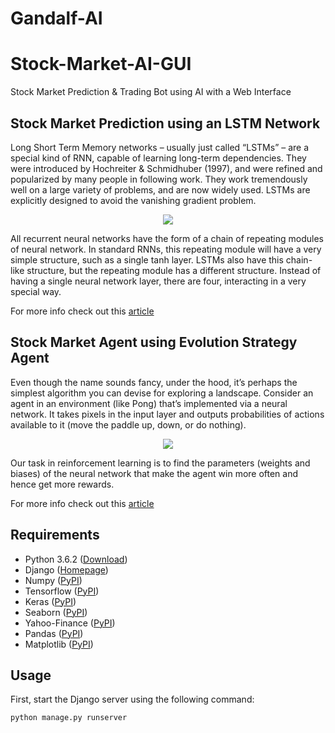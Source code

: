 # Gandalf-AI


# Stock-Market-AI-GUI
Stock Market Prediction &amp; Trading Bot using AI with a Web Interface

## Stock Market Prediction using an LSTM Network
Long Short Term Memory networks – usually just called “LSTMs” – are a special kind of RNN, capable of learning long-term dependencies. They were introduced by Hochreiter & Schmidhuber (1997), and were refined and popularized by many people in following work. They work tremendously well on a large variety of problems, and are now widely used. LSTMs are explicitly designed to avoid the vanishing gradient problem. 

<p align="center">
<img src="https://github.com/crypto-code/Stock-Market-AI-GUI/blob/master/assets/lstm_model.png" align="middle" />  
</p>

All recurrent neural networks have the form of a chain of repeating modules of neural network. In standard RNNs, this repeating module will have a very simple structure, such as a single tanh layer. LSTMs also have this chain-like structure, but the repeating module has a different structure. Instead of having a single neural network layer, there are four, interacting in a very special way.

For more info check out this [article](https://colah.github.io/posts/2015-08-Understanding-LSTMs/)

## Stock Market Agent using Evolution Strategy Agent

Even though the name sounds fancy, under the hood, it’s perhaps the simplest algorithm you can devise for exploring a landscape. Consider an agent in an environment (like Pong) that’s implemented via a neural network. It takes pixels in the input layer and outputs probabilities of actions available to it (move the paddle up, down, or do nothing).

<p align="center">
<img src="https://github.com/crypto-code/Stock-Market-AI-GUI/blob/master/assets/evolve_agent.png" align="middle" />  
</p>

Our task in reinforcement learning is to find the parameters (weights and biases) of the neural network that make the agent win more often and hence get more rewards. 

For more info check out this [article](https://towardsdatascience.com/reinforcement-learning-without-gradients-evolving-agents-using-genetic-algorithms-8685817d84f)

## Requirements
* Python 3.6.2 ([Download](https://www.python.org/downloads/release/python-362/))
* Django ([Homepage](https://www.djangoproject.com/))
* Numpy ([PyPI](https://pypi.org/project/numpy/))
* Tensorflow ([PyPI](https://pypi.org/project/tensorflow/))
* Keras ([PyPI](https://pypi.org/project/Keras/))
* Seaborn ([PyPI](https://pypi.org/project/seaborn/))
* Yahoo-Finance ([PyPI](https://pypi.org/project/yahoo-finance/))
* Pandas ([PyPI](https://pypi.org/project/pandas/))
* Matplotlib ([PyPI](https://pypi.org/project/matplotlib/))

## Usage

First, start the Django server using the following command:
```bash
python manage.py runserver
